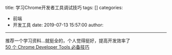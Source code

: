 title: 学习Chrome开发者工具调试技巧
tags: []
categories:
  - 前端
  - 开发工具
date: 2019-07-13 15:57:00
author:
---
推荐一个学习资料...就挺全的，个人觉得挺好，提高开发效率了  
[50 个 Chrome Developer Tools 必备技巧](https://www.bilibili.com/video/av27548799)